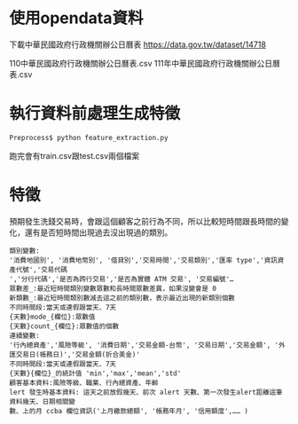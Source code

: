 # 使用opendata資料

下載中華民國政府行政機關辦公日曆表
https://data.gov.tw/dataset/14718

110中華民國政府行政機關辦公日曆表.csv
111年中華民國政府行政機關辦公日曆表.csv


# 執行資料前處理生成特徵
```python
Preprocess$ python feature_extraction.py
```
跑完會有train.csv跟test.csv兩個檔案

# 特徵
預期發生洗錢交易時，會跟這個顧客之前行為不同，所以比較短時間跟長時間的變化，還有是否短時間出現過去沒出現過的類別。

    類別變數:
    '消費地國別', '消費地幣別', '借貸別','交易時間','交易類別','匯率 type','資訊資產代號','交易代碼
    ','分行代碼','是否為跨行交易','是否為實體 ATM 交易', '交易編號'…
    眾數差_:最近短時間類別變數眾數和長時間眾數差異，如果沒變會是 0
    新類數_:最近短時間類別數減去這之前的類別數，表示最近出現的新類別個數
    不同時間段:當天或連假跟當天、7天
    {天數}mode_{欄位}:眾數值
    {天數}count_{欄位}:眾數值的個數
    連續變數:
    '行內總資產','風險等級', '消費日期','交易金額-台幣', '交易日期','交易金額', '外
    匯交易日(帳務日)','交易金額(折合美金)' 
    不同時間段:當天或連假跟當天、7天
    {天數}{欄位}_的統計值 'min','max','mean','std'
    顧客基本資料:風險等級、職業、行內總資產、年齡
    lert 發生時基本資料: 這天之前放假幾天、前次 alert 天數、第一次發生alert距離這筆資料幾天、日期相關變
    數、上的月 ccba 欄位資訊('上月繳款總額', '帳務年月', '信用額度',…… )
